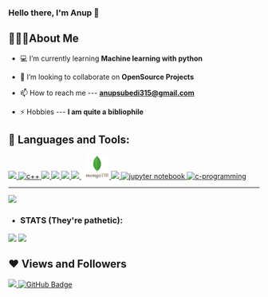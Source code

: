 ### Hello there, I'm Anup 👋

 ##  🧛🏻‍♂️About Me 


- 💻 I’m currently learning **Machine learning with python**

- 🤝 I’m looking to collaborate on **OpenSource Projects**

- 📫 How to reach me --- **anupsubedi315@gmail.com**

- ⚡ Hobbies --- **I am quite a bibliophile**

## 🚀 Languages and Tools:

<p align="left"> 
<a href="https://www.w3.org/html/" target="_blank"> <img src="https://img.icons8.com/color/48/000000/html-5.png"/> </a> 
<a href="https://cplusplus.com" target="_blank"> <img src="https://brandslogos.com/wp-content/uploads/images/large/c-logo.png" alt = "c++" width = "48" height = "48"/> </a>
<a href="https://www.w3schools.com/css/" target="_blank"> <img src="https://img.icons8.com/color/48/000000/css3.png"/> </a> 
<a href="https://getbootstrap.com" target="_blank"> <img src="https://img.icons8.com/color/48/000000/bootstrap.png"/> </a> <a  href="https://www.python.org" target="_blank"> <img src="https://img.icons8.com/color/48/000000/python.png"/> </a>
<a style="padding-right:8px;" href="https://www.mysql.com/" target="_blank"> <img  src="https://img.icons8.com/fluent/50/000000/mysql-logo.png"/> </a>
<a href="https://www.mongodb.com/" target="_blank"> <img  src="https://raw.githubusercontent.com/devicons/devicon/master/icons/mongodb/mongodb-original-wordmark.svg" alt="mongodb" width="48" height="48"/> </a> 
<a href="https://git-scm.com/" target="_blank"> <img src="https://img.icons8.com/color/48/000000/git.png"/> </a>
<a href="https://jupyter.org/" target="_blank"> <img src="https://logodix.com/logo/1741446.png" alt = "jupyter notebook" width = "48" height = "48"/> </a>
 <a href="https://cprogramming.com" target="_blank"> <img src="https://logodix.com/logo/640491.png" alt = "c-programming" width = "48" height = "48"/> </a>

   ---


![](https://raw.githubusercontent.com/Anup-subedi/Profile_summary_cards/master/profile-summary-card-output/gotham/0-profile-details.svg)
- ### STATS (They're pathetic):

![](https://raw.githubusercontent.com/Anup-subedi/Profile_summary_cards/master/profile-summary-card-output/gotham/3-stats.svg) ![](https://raw.githubusercontent.com/Anup-subedi/Profile_summary_cards/master/profile-summary-card-output/gotham/4-productive-time.svg)




## ❤ Views and Followers
<a href="https://github.com/Meghna-DAS/github-profile-views-counter">
    <img src="https://komarev.com/ghpvc/?username=Anup-subedi">
</a>
<a href="https://github.com/Anup-subedi?tab=followers"><img src="https://img.shields.io/github/followers/Anup-subedi?label=Followers&style=social" alt="GitHub Badge"></a>
